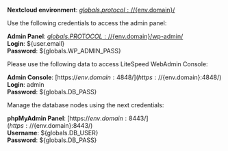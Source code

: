 **Nextcloud environment**: [${globals.protocol}://${env.domain}/](${globals.protocol}://${env.domain}/)

Use the following credentials to access the admin panel:

**Admin Panel**: [${globals.PROTOCOL}://${env.domain}/wp-admin/](${globals.PROTOCOL}://${env.domain}/wp-admin/)  
**Login**: ${user.email}  
**Password**: ${globals.WP_ADMIN_PASS}  

Please use the following data to access LiteSpeed WebAdmin Console:

**Admin Console**: [https://${env.domain}:4848/](https://${env.domain}:4848/)   
**Login**: admin    
**Password**: ${globals.DB_PASS}  

Manage the database nodes using the next credentials:

**phpMyAdmin Panel**: [https://${env.domain}:8443/](https://${env.domain}:8443/)  
**Username**: ${globals.DB_USER}    
**Password**: ${globals.DB_PASS}  
